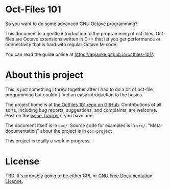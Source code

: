 Oct-Files 101
=============

So you want to do some advanced GNU Octave programming?

This document is a gentle introduction to the programming of oct-files.
Oct-files are Octave extensions written in C++ that let you get performance or connectivity that is hard with regular Octave M-code.

You can read the guide online at https://apjanke.github.io/octfiles-101/.

# About this project

This is just something I threw together after I had to do a bit of oct-file
programming but couldn't find an easy introduction to the basics.

The project home is at [the Octfiles 101 repo on GitHub](https://github.com/apjanke/octfiles-101).
Contributions of all sorts, including bug reports, suggestions, and complaints, are welcome.
Post on the [Issue Tracker](https://github.com/apjanke/octfiles-101/issues) if you have one.

The document itself is in `doc/`.
Source code for examples is in `src/`.
"Meta-documentation" about the project is in `doc-project`.

This project is totally a work in progress.

# License

TBD. It's probably going to be either GPL or [GNU Free Documentation License](https://www.gnu.org/licenses/fdl-1.3.en.html).
